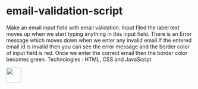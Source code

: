 # email-validation-script
Make an email input field with email validation.
Input filed the label text moves up when we start typing anything in this input field. There is an Error message which moves down when we enter any invalid email.If the entered email id is invalid then you can see the error message and the border color of input field is red. Once we enter the correct email then the border color becomes green.
Technologies : HTML, CSS and JavaScript

<img src="https://media.giphy.com/media/vFKqnCdLPNOKc/giphy.gif" width="40" height="40" />
